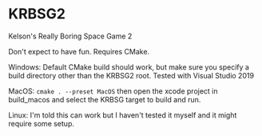 # KRBSG2
Kelson's Really Boring Space Game 2

Don't expect to have fun.  Requires CMake.

Windows:  Default CMake build should work, but make sure you specify a build directory other than the KRBSG2 root.  Tested with Visual Studio 2019

MacOS:  `cmake . --preset MacOS` then open the xcode project in build_macos and select the KRBSG target to build and run.

Linux:  I'm told this can work but I haven't tested it myself and it might require some setup.

